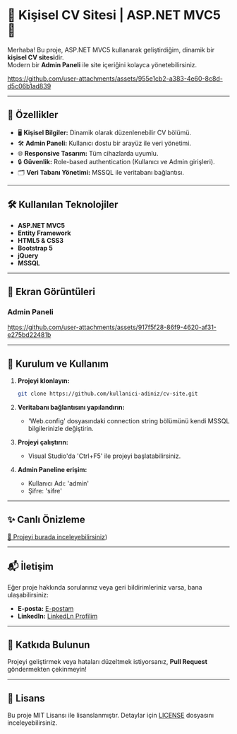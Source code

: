 # 🌟 Kişisel CV Sitesi | ASP.NET MVC5 🌟

Merhaba! Bu proje, ASP.NET MVC5 kullanarak geliştirdiğim, dinamik bir **kişisel CV sitesi**dir.  
Modern bir **Admin Paneli** ile site içeriğini kolayca yönetebilirsiniz.

https://github.com/user-attachments/assets/955e1cb2-a383-4e60-8c8d-d5c06b1ad839

---

## 🚀 **Özellikler**
- 🖥️ **Kişisel Bilgiler:** Dinamik olarak düzenlenebilir CV bölümü.
- 🛠️ **Admin Paneli:** Kullanıcı dostu bir arayüz ile veri yönetimi.
- 🌐 **Responsive Tasarım:** Tüm cihazlarda uyumlu.
- 🔒 **Güvenlik:** Role-based authentication (Kullanıcı ve Admin girişleri).
- 🗂️ **Veri Tabanı Yönetimi:** MSSQL ile veritabanı bağlantısı.

---

## 🛠️ **Kullanılan Teknolojiler**
- **ASP.NET MVC5**  
- **Entity Framework**  
- **HTML5 & CSS3**  
- **Bootstrap 5**  
- **jQuery**  
- **MSSQL**  

---

## 📸 **Ekran Görüntüleri**
### Admin Paneli  
https://github.com/user-attachments/assets/917f5f28-86f9-4620-af31-e275bd22481b

---

## 🧩 **Kurulum ve Kullanım**
1. **Projeyi klonlayın:**
    ```bash
    git clone https://github.com/kullanici-adiniz/cv-site.git
    ```
2. **Veritabanı bağlantısını yapılandırın:**
   - 'Web.config' dosyasındaki connection string bölümünü kendi MSSQL bilgilerinizle değiştirin.

3. **Projeyi çalıştırın:**
   - Visual Studio'da 'Ctrl+F5' ile projeyi başlatabilirsiniz.

4. **Admin Paneline erişim:**
   - Kullanıcı Adı: 'admin'
   - Şifre: 'sifre'

---

## ✨ **Canlı Önizleme**
[🔗 Projeyi burada inceleyebilirsiniz](https://github.com/eag29/ASP.NET_MVC5_AdminPanelliDinamikCvSitesi/tree/main))

---

## 📬 **İletişim**
Eğer proje hakkında sorularınız veya geri bildirimleriniz varsa, bana ulaşabilirsiniz:  
- **E-posta:** [E-postam](emirali19078@gmail.com)  
- **LinkedIn:** [LinkedLn Profilim](https://www.linkedin.com/in/emir-ali-girgin-a190b1201/) 

---

## 🎯 **Katkıda Bulunun**
Projeyi geliştirmek veya hataları düzeltmek istiyorsanız, **Pull Request** göndermekten çekinmeyin!  

---

## 📝 **Lisans**
Bu proje MIT Lisansı ile lisanslanmıştır. Detaylar için [LICENSE](./LICENSE) dosyasını inceleyebilirsiniz.

